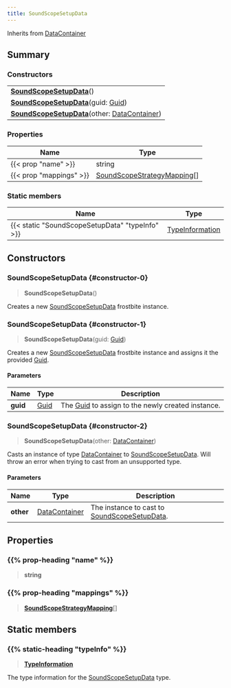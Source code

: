 ```yaml
---
title: SoundScopeSetupData
---
```


Inherits from [DataContainer](/vext/ref/shared/type/datacontainer)

## Summary

### Constructors

|  |
| --- |
| **[SoundScopeSetupData](#constructor-0)**() |
| **[SoundScopeSetupData](#constructor-1)**(guid: [Guid](/vext/ref/shared/type/guid)) |
| **[SoundScopeSetupData](#constructor-2)**(other: [DataContainer](/vext/ref/shared/type/datacontainer)) |

### Properties

| Name | Type |
| ---- | ---- |
| {{< prop "name" >}} | string |
| {{< prop "mappings" >}} | [SoundScopeStrategyMapping](/vext/ref/fb/soundscopestrategymapping)[] |

### Static members

| Name | Type |
| ---- | ---- |
| {{< static "SoundScopeSetupData" "typeInfo" >}} | [TypeInformation](/vext/ref/shared/type/typeinformation) |

## Constructors

### SoundScopeSetupData {#constructor-0}

> **SoundScopeSetupData**()

Creates a new [SoundScopeSetupData](/vext/ref/fb/soundscopesetupdata) frostbite instance.

### SoundScopeSetupData {#constructor-1}

> **SoundScopeSetupData**(guid: [Guid](/vext/ref/shared/type/guid))

Creates a new [SoundScopeSetupData](/vext/ref/fb/soundscopesetupdata) frostbite instance and assigns it the provided [Guid](/vext/ref/shared/type/guid).

#### Parameters

| Name | Type | Description |
| ---- | ---- | ----------- |
| **guid** | [Guid](/vext/ref/shared/type/guid) | The [Guid](/vext/ref/shared/type/guid) to assign to the newly created instance. |

### SoundScopeSetupData {#constructor-2}

> **SoundScopeSetupData**(other: [DataContainer](/vext/ref/shared/type/datacontainer))

Casts an instance of type [DataContainer](/vext/ref/shared/type/datacontainer) to [SoundScopeSetupData](/vext/ref/fb/soundscopesetupdata). Will throw an error when trying to cast from an unsupported type.

#### Parameters

| Name | Type | Description |
| ---- | ---- | ----------- |
| **other** | [DataContainer](/vext/ref/shared/type/datacontainer) | The instance to cast to [SoundScopeSetupData](/vext/ref/fb/soundscopesetupdata). |

## Properties

### {{% prop-heading "name" %}}

> **string**

### {{% prop-heading "mappings" %}}

> **[SoundScopeStrategyMapping](/vext/ref/fb/soundscopestrategymapping)**[]

## Static members

### {{% static-heading "typeInfo" %}}

> **[TypeInformation](/vext/ref/shared/type/typeinformation)**

The type information for the [SoundScopeSetupData](/vext/ref/fb/soundscopesetupdata) type.

